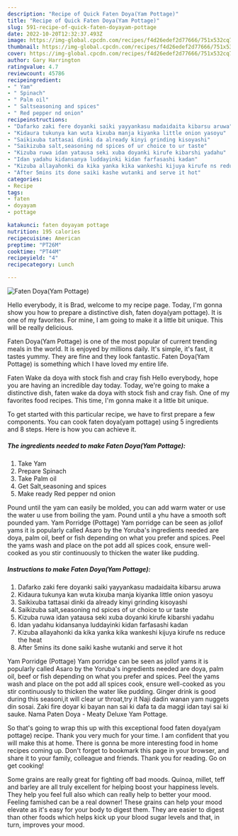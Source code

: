```yaml
---
description: "Recipe of Quick Faten Doya(Yam Pottage)"
title: "Recipe of Quick Faten Doya(Yam Pottage)"
slug: 591-recipe-of-quick-faten-doyayam-pottage
date: 2022-10-20T12:32:37.493Z
image: https://img-global.cpcdn.com/recipes/f4d26edef2d77666/751x532cq70/faten-doyayam-pottage-recipe-main-photo.jpg
thumbnail: https://img-global.cpcdn.com/recipes/f4d26edef2d77666/751x532cq70/faten-doyayam-pottage-recipe-main-photo.jpg
cover: https://img-global.cpcdn.com/recipes/f4d26edef2d77666/751x532cq70/faten-doyayam-pottage-recipe-main-photo.jpg
author: Gary Harrington
ratingvalue: 4.7
reviewcount: 45786
recipeingredient:
- " Yam"
- " Spinach"
- " Palm oil"
- " Saltseasoning and spices"
- " Red pepper nd onion"
recipeinstructions:
- "Dafarko zaki fere doyanki saiki yayyankasu madaidaita kibarsu aruwa"
- "Kidaura tukunya kan wuta kixuba manja kiyanka little onion yasoyu"
- "Saikixuba tattasai dinki da already kinyi grinding kisoyashi"
- "Saikizuba salt,seasoning nd spices of ur choice to ur taste"
- "Kizuba ruwa idan yatausa seki xuba doyanki kirufe kibarshi yadahu"
- "Idan yadahu kidansanya luddayinki kidan farfasashi kadan"
- "Kizuba allayahonki da kika yanka kika wankeshi kijuya kirufe ns reduce the heat"
- "After 5mins its done saiki kashe wutanki and serve it hot"
categories:
- Recipe
tags:
- faten
- doyayam
- pottage

katakunci: faten doyayam pottage 
nutrition: 195 calories
recipecuisine: American
preptime: "PT26M"
cooktime: "PT44M"
recipeyield: "4"
recipecategory: Lunch

---
```



![Faten Doya(Yam Pottage)](https://img-global.cpcdn.com/recipes/f4d26edef2d77666/751x532cq70/faten-doyayam-pottage-recipe-main-photo.jpg)

Hello everybody, it is Brad, welcome to my recipe page. Today, I'm gonna show you how to prepare a distinctive dish, faten doya(yam pottage). It is one of my favorites. For mine, I am going to make it a little bit unique. This will be really delicious.

Faten Doya(Yam Pottage) is one of the most popular of current trending meals in the world. It is enjoyed by millions daily. It's simple, it's fast, it tastes yummy. They are fine and they look fantastic. Faten Doya(Yam Pottage) is something which I have loved my entire life.

Faten Wake da doya with stock fish and cray fish Hello everybody, hope you are having an incredible day today. Today, we&#39;re going to make a distinctive dish, faten wake da doya with stock fish and cray fish. One of my favorites food recipes. This time, I&#39;m gonna make it a little bit unique.


To get started with this particular recipe, we have to first prepare a few components. You can cook faten doya(yam pottage) using 5 ingredients and 8 steps. Here is how you can achieve it.

<!--inarticleads1-->

##### The ingredients needed to make Faten Doya(Yam Pottage):

1. Take  Yam
1. Prepare  Spinach
1. Take  Palm oil
1. Get  Salt,seasoning and spices
1. Make ready  Red pepper nd onion


Pound until the yam can easily be molded, you can add warm water or use the water u use from boiling the yam. Pound until a yhu have a smooth soft pounded yam. Yam Porridge (Pottage) Yam porridge can be seen as jollof yams it is popularly called Asaro by the Yoruba&#39;s ingredients needed are doya, palm oil, beef or fish depending on what you prefer and spices. Peel the yams wash and place on the pot add all spices cook, ensure well-cooked as you stir continuously to thicken the water like pudding. 

<!--inarticleads2-->

##### Instructions to make Faten Doya(Yam Pottage):

1. Dafarko zaki fere doyanki saiki yayyankasu madaidaita kibarsu aruwa
1. Kidaura tukunya kan wuta kixuba manja kiyanka little onion yasoyu
1. Saikixuba tattasai dinki da already kinyi grinding kisoyashi
1. Saikizuba salt,seasoning nd spices of ur choice to ur taste
1. Kizuba ruwa idan yatausa seki xuba doyanki kirufe kibarshi yadahu
1. Idan yadahu kidansanya luddayinki kidan farfasashi kadan
1. Kizuba allayahonki da kika yanka kika wankeshi kijuya kirufe ns reduce the heat
1. After 5mins its done saiki kashe wutanki and serve it hot


Yam Porridge (Pottage) Yam porridge can be seen as jollof yams it is popularly called Asaro by the Yoruba&#39;s ingredients needed are doya, palm oil, beef or fish depending on what you prefer and spices. Peel the yams wash and place on the pot add all spices cook, ensure well-cooked as you stir continuously to thicken the water like pudding. Ginger drink is good during this seasoni,it will clear ur throat,try it Naji dadin wanan yam nuggets din sosai. Zaki fire doyar ki bayan nan sai ki dafa ta da maggi idan tayi sai ki sauke. Nama Paten Doya - Meaty Deluxe Yam Pottage. 

So that's going to wrap this up with this exceptional food faten doya(yam pottage) recipe. Thank you very much for your time. I am confident that you will make this at home. There is gonna be more interesting food in home recipes coming up. Don't forget to bookmark this page in your browser, and share it to your family, colleague and friends. Thank you for reading. Go on get cooking!

Some grains are really great for fighting off bad moods. Quinoa, millet, teff and barley are all truly excellent for helping boost your happiness levels. They help you feel full also which can really help to better your mood. Feeling famished can be a real downer! These grains can help your mood elevate as it's easy for your body to digest them. They are easier to digest than other foods which helps kick up your blood sugar levels and that, in turn, improves your mood.
